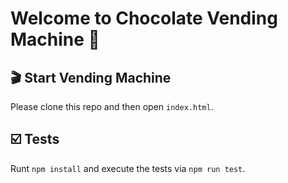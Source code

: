 # Welcome to Chocolate Vending Machine 🍫

## 🎬 Start Vending Machine

Please clone this repo and then open `index.html`.

## ☑️ Tests

Runt `npm install` and execute the tests via `npm run test`.